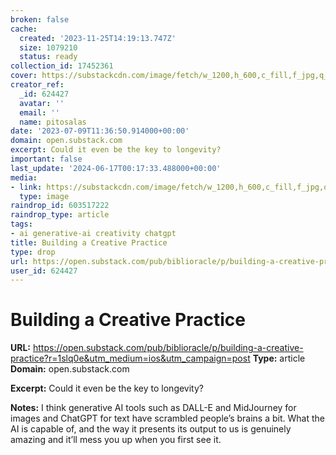 ```yaml
---
broken: false
cache:
  created: '2023-11-25T14:19:13.747Z'
  size: 1079210
  status: ready
collection_id: 17452361
cover: https://substackcdn.com/image/fetch/w_1200,h_600,c_fill,f_jpg,q_auto:good,fl_progressive:steep,g_auto/https%3A%2F%2Fsubstack-post-media.s3.amazonaws.com%2Fpublic%2Fimages%2F88ff9519-fac5-4417-b016-bfe245d68892_1195x562.jpeg
creator_ref:
  _id: 624427
  avatar: ''
  email: ''
  name: pitosalas
date: '2023-07-09T11:36:50.914000+00:00'
domain: open.substack.com
excerpt: Could it even be the key to longevity?
important: false
last_update: '2024-06-17T00:17:33.488000+00:00'
media:
- link: https://substackcdn.com/image/fetch/w_1200,h_600,c_fill,f_jpg,q_auto:good,fl_progressive:steep,g_auto/https%3A%2F%2Fsubstack-post-media.s3.amazonaws.com%2Fpublic%2Fimages%2F88ff9519-fac5-4417-b016-bfe245d68892_1195x562.jpeg
  type: image
raindrop_id: 603517222
raindrop_type: article
tags:
- ai generative-ai creativity chatgpt
title: Building a Creative Practice
type: drop
url: https://open.substack.com/pub/biblioracle/p/building-a-creative-practice?r=1slq0e&utm_medium=ios&utm_campaign=post
user_id: 624427
---
```


# Building a Creative Practice

**URL:** https://open.substack.com/pub/biblioracle/p/building-a-creative-practice?r=1slq0e&utm_medium=ios&utm_campaign=post
**Type:** article
**Domain:** open.substack.com

**Excerpt:** Could it even be the key to longevity?

**Notes:**
I think generative AI tools such as DALL-E and MidJourney for images and ChatGPT for text have scrambled people’s brains a bit. What the AI is capable of, and the way it presents its output to us is genuinely amazing and it’ll mess you up when you first see it.
